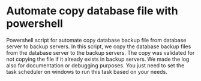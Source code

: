 # Automate copy database file with powershell
Powershell script for automate copy database backup file from database server to backup servers.
In this script, we copy the database backup files from the database server to the backup servers. The copy was validated for not copying the file if it already exists in backup servers. We made the log also for documentation or debugging purposes. You just need to set the task scheduler on windows to run this task based on your needs.
